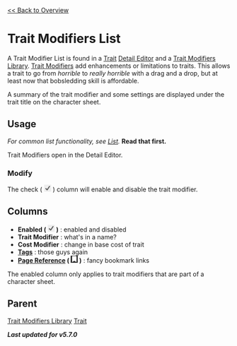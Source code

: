 [<< Back to Overview](./Overview.md "Overview")

# Trait Modifiers List
A Trait Modifier List is found in a [Trait](./Trait.md "Trait") [Detail Editor](./Detail%20Editor.md "Detail Editor") and a [Trait Modifiers Library](./Library%20Tree.md "Library Tree:Trait Modifiers"). [Trait Modifiers](./Trait%20Modifiers.md "Trait Modifiers") add enhancements or limitations to traits. This allows a trait to go from *horrible* to *really horrible* with a drag and a drop, but at least now that bobsledding skill is affordable.

A summary of the trait modifier and some settings are displayed under the trait title on the character sheet.

## Usage
*For common list functionality, see [List](./List.md "List").* **Read that first.**

Trait Modifiers open in the Detail Editor.

### Modify
The check ( ![](./img/check.png) ) column will enable and disable the trait modifier.

## Columns
- **Enabled ( ![](./img/check.png) )** : enabled and disabled
- **Trait Modifier** : what's in a name?
- **Cost Modifier** : change in base cost of trait
- **[Tags](./Tags.md "Tags")** : those guys again
- **[Page Reference](./Page%20Reference.md "Page Reference") ( ![](./img/flag.png "Reference") )** : fancy bookmark links

The enabled column only applies to trait modifiers that are part of a character sheet.

## Parent
[Trait Modifiers Library](./Library%20Tree.md "Library Tree:Trait Modifiers")
[Trait](./Trait.md "Trait")

***Last updated for v5.7.0***